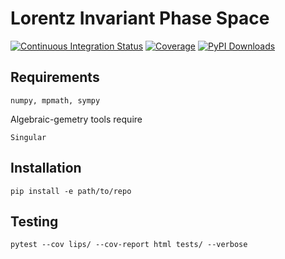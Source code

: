 # Lorentz Invariant Phase Space

[![Continuous Integration Status](https://github.com/GDeLaurentis/lips-dev/actions/workflows/continuous_integration.yml/badge.svg)](https://github.com/GDeLaurentis/lips-dev/actions)
[![Coverage](https://img.shields.io/badge/Coverage-80%25-greenyellow?labelColor=2a2f35)](https://github.com/GDeLaurentis/lips-dev/actions)
[![PyPI Downloads](https://img.shields.io/pypi/dm/lips.svg?label=PyPI%20downloads)](https://pypi.org/project/lips/)

## Requirements
```
numpy, mpmath, sympy
```
Algebraic-gemetry tools require
```
Singular
```

## Installation
```
pip install -e path/to/repo
```

## Testing

```
pytest --cov lips/ --cov-report html tests/ --verbose
```
